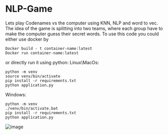 # NLP-Game
Lets play Codenames vs the computer using KNN, NLP and word to vec.
The idea of the game is splitting into two teams, where each group have to make the computer guess their secret words. 
To use this code you could either use docker by
```
Docker build - t container-name:latest
Docker run container-name:latest
```
or directly run it using python:
Linux\MacOs:
```
python -m venv
source venv/bin/activate
pip install -r requirements.txt
python application.py
```

Windows:
```
python -m venv
./venv/bin/activate.bat
pip install -r requirements.txt
python application.py
```

![image](https://github.com/Nyctolex/NLP-Game/assets/65441185/cfb7ab66-95bd-45c1-86af-30ddc21de307)

